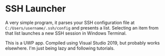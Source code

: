 # SSH Launcher

A very simple program, it parses your SSH configuration file at `C:/Users/username/.ssh/config` and presents a list. Selecting an item from that list launches a new SSH session in Windows Terminal.

This is a UWP app. Compiled using Visual Studio 2019, but probably works elsewhere. I'm just being lazy and following tutorials.